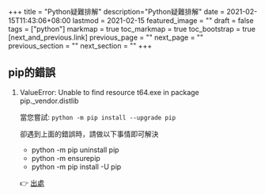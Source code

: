 +++
title = "Python疑難排解"
description="Python疑難排解"
date = 2021-02-15T11:43:06+08:00
lastmod = 2021-02-15
featured_image = ""
draft = false
tags = ["python"]
markmap = true
toc_markmap = true
toc_bootstrap = true
[next_and_previous.link]
  previous_page = ""
  next_page = ""
  previous_section = ""
  next_section = ""
+++


## pip的錯誤

1. ValueError: Unable to find resource t64.exe in package pip._vendor.distlib

    當您嘗試: ``python -m pip install --upgrade pip``

    卻遇到上面的錯誤時，請做以下事情即可解決

    - python -m pip uninstall pip
    - python -m ensurepip
    - python -m pip install -U pip

   👉 [出處](https://github.com/pypa/pip/issues/8450)
